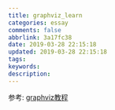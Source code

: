 ```yaml
---
title: graphviz_learn
categories: essay
comments: false
abbrlink: 3a17fc38
date: 2019-03-28 22:15:18
updated: 2019-03-28 22:15:18
tags:
keywords:
description:
---
```



参考: [graphviz教程](http://blog.jobbole.com/94472/)


